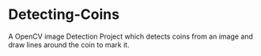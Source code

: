 # Detecting-Coins
A OpenCV image Detection Project which detects coins from an image and draw lines around the coin to mark it.
